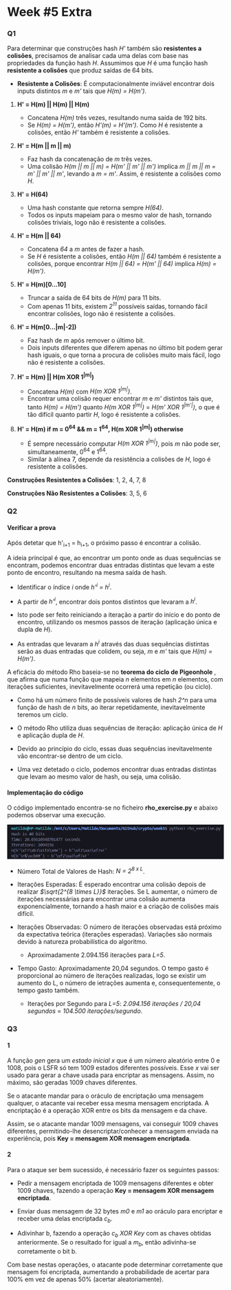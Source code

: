 # Week #5 Extra

### Q1

Para determinar que construções hash *H'* também são **resistentes a colisões**, precisamos de analisar cada uma delas com base nas propriedades da função hash *H*. Assumimos que *H* é uma função hash **resistente a colisões** que produz saídas de 64 bits.

- **Resistente a Colisões**: É computacionalmente inviável encontrar dois inputs distintos *m* e *m'* tais que *H(m) = H(m')*.

1. **H' = H(m) || H(m) || H(m)**
   - Concatena *H(m)* três vezes, resultando numa saída de 192 bits.
   - Se *H(m) = H(m')*, então *H'(m) = H'(m')*. Como *H* é resistente a colisões, então *H'* também é resistente a colisões.

2. **H' = H(m || m || m)**
   - Faz hash da concatenação de *m* três vezes.
   - Uma colisão *H(m || m || m) = H(m' || m' || m')* implica  *m || m || m = m' || m' || m'*, levando a *m = m'*. Assim, é resistente a colisões como *H*.

3. **H' = H(64)**
   - Uma hash constante que retorna sempre *H(64)*.
   - Todos os inputs mapeiam para o mesmo valor de hash, tornando colisões triviais, logo não é resistente a colisões.

4. **H' = H(m || 64)**
   - Concatena *64* a *m* antes de fazer a hash.
   - Se *H* é resistente a colisões, então *H(m || 64)* também é resistente a colisões, porque encontrar *H(m || 64) = H(m' || 64)* implica *H(m) = H(m')*.

5. **H' = H(m)[0...10]**
   - Truncar a saída de 64 bits de *H(m)* para 11 bits.
   - Com apenas 11 bits, existem *2<sup>11</sup>* possíveis saídas, tornando fácil encontrar colisões, logo não é resistente a colisões.

6. **H' = H(m[0...|m|-2])**
   - Faz hash de *m* após remover o último bit.
   - Dois inputs diferentes que diferem apenas no último bit podem gerar hash iguais, o que torna a procura de colisões muito mais fácil, logo não é resistente a colisões.

7. **H' = H(m) || H(m XOR 1<sup>|m|</sup>)**
   - Concatena *H(m)* com *H(m XOR 1<sup>|m|</sup>)*.
   - Encontrar uma colisão requer encontrar *m* e *m'* distintos tais que, tanto *H(m) = H(m')* quanto *H(m XOR 1<sup>|m|</sup>)* = *H(m' XOR 1<sup>|m'|</sup>)*, o que é tão difícil quanto partir *H*, logo é resistente a colisões.

8. **H' = H(m) if m = 0<sup>64</sup> && m = 1<sup>64</sup>, H(m XOR 1<sup>|m|</sup>) otherwise**
   - É sempre necessário computar *H(m XOR 1<sup>|m|</sup>)*, pois *m* não pode ser, simultaneamente, 0<sup>64</sup> e 1<sup>64</sup>.
   - Similar à alínea 7, depende da resistência a colisões de *H*, logo é resistente a colisões.

**Construções Resistentes a Colisões**: 1, 2, 4, 7, 8

**Construções Não Resistentes a Colisões**: 3, 5, 6

### Q2

#### Verificar a prova

Após detetar que h'<sub>i+1</sub> = h<sub>i+1</sub>, o próximo passo é encontrar a colisão. 

A ideia principal é que, ao encontrar um ponto onde as duas sequências se encontram, podemos encontrar duas entradas distintas que levam a este ponto de encontro, resultando na mesma saída de hash.

- Identificar o índice *i* onde *h'<sup>i</sup> = h<sup>i</sup>*.

- A partir de *h'<sup>i</sup>*, encontrar dois pontos distintos que levaram a *h<sup>i</sup>*.

- Isto pode ser feito reiniciando a iteração a partir do início e do ponto de encontro, utilizando os mesmos passos de iteração (aplicação única e dupla de *H*).

- As entradas que levaram a *h<sup>i</sup>* através das duas sequências distintas serão as duas entradas que colidem, ou seja, *m* e *m'* tais que *H(m) = H(m')*.

A eficácia do método Rho baseia-se no **teorema do ciclo de Pigeonhole** , que afirma que numa função que mapeia *n* elementos em *n* elementos, com iterações suficientes, inevitavelmente ocorrerá uma repetição (ou ciclo).

- Como há um número finito de possíveis valores de hash *2^n* para uma função de hash de *n* bits, ao iterar repetidamente, inevitavelmente teremos um ciclo.

- O método Rho utiliza duas sequências de iteração: aplicação única de *H* e aplicação dupla de *H*.

- Devido ao princípio do ciclo, essas duas sequências inevitavelmente vão encontrar-se dentro de um ciclo.

- Uma vez detetado o ciclo, podemos encontrar duas entradas distintas que levam ao mesmo valor de hash, ou seja, uma colisão.

#### Implementação do código

O código implementado encontra-se no ficheiro **rho_exercise.py** e abaixo podemos observar uma execução.

![image](images/extra2.png)

- Número Total de Valores de Hash: *N = 2<sup>8 x L</sup>*.
  
- Iterações Esperadas: É esperado encontrar uma colisão depois de realizar *$\sqrt{2^{8 \times L}}$* iterações. Se L aumentar, o número de iterações necessárias para encontrar uma colisão aumenta exponencialmente, tornando a hash maior e a criação de colisões mais difícil.
  
- Iterações Observadas: O número de iterações observadas está próximo da expectativa teórica (iterações esperadas). Variações são normais devido à natureza probabilística do algoritmo.

   - Aproximadamente 2.094.156 iterações para *L=5*.
  
- Tempo Gasto: Aproximadamente 20,04 segundos. O tempo gasto é proporcional ao número de iterações realizadas, logo se existir um aumento do L, o número de ietrações aumenta e, consequentemente, o tempo gasto também.
  
  - Iterações por Segundo para *L=5*: *2.094.156 iterações / 20,04 segundos* = *104.500 iterações/segundo*.


### Q3

#### 1

A função *gen* gera um *estado inicial* *x* que é um número aleatório entre 0 e 1008, pois o LSFR só tem 1009 estados diferentes possíveis. Esse *x* vai ser usado para gerar a chave usada para encriptar as mensagens. Assim, no máximo, são geradas 1009 chaves diferentes.

Se o atacante mandar para o oráculo de encriptação uma mensagem qualquer, o atacante vai receber essa mesma mensagem encriptada. A encriptação é a operação XOR entre os bits da mensagem e da chave.

Assim, se o atacante mandar 1009 mensagens, vai conseguir 1009 chaves diferentes, permitindo-lhe desencriptar/conhecer a mensagem enviada na experiência, pois **Key = mensagem XOR mensagem encriptada**.

#### 2

Para o ataque ser bem sucessido, é necessário fazer os seguintes passos:

- Pedir a mensagem encriptada de 1009 mensagens diferentes e obter 1009 chaves, fazendo a operação **Key = mensagem XOR mensagem encriptada**.

- Enviar duas mensagem de 32 bytes *m0* e *m1* ao oráculo para encriptar e receber uma delas encriptada *c<sub>b</sub>*.

- Adivinhar b, fazendo a operação *c<sub>b</sub> XOR Key* com as chaves obtidas anteriormente. Se o resultado for igual a *m<sub>b</sub>*, então adivinha-se corretamente o bit b.

Com base nestas operações, o atacante pode determinar corretamente que mensagem foi encriptada, aumentando a probabilidade de acertar para 100% em vez de apenas 50% (acertar aleatoriamente).